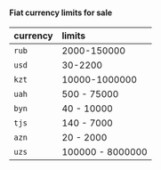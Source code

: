 #### Fiat currency limits for sale 

| currency | limits                |
| :-------- | :------------------------- |
| `rub` | 2000-150000
| `usd` | 30-2200
| `kzt` | 10000-1000000
| `uah` | 500 - 75000
| `byn` | 40 - 10000
| `tjs` | 140 - 7000
| `azn` | 20 - 2000
| `uzs` | 100000 - 8000000
